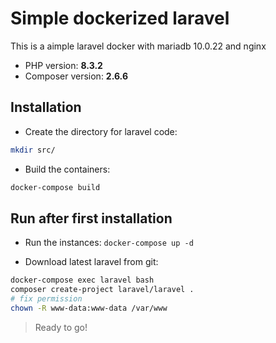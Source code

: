 # Simple dockerized laravel

This is a aimple laravel docker with mariadb 10.0.22 and nginx 
- PHP version: **8.3.2**
- Composer version: **2.6.6**

## Installation

- Create the directory for laravel code:

```bash
mkdir src/
```

- Build the containers:

```bash
docker-compose build
```

## Run after first installation

- Run the instances: `docker-compose up -d`

- Download latest laravel from git: 

```bash
docker-compose exec laravel bash
composer create-project laravel/laravel .
# fix permission
chown -R www-data:www-data /var/www
```

> Ready to go!

